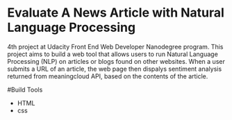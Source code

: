 # Evaluate A News Article with Natural Language Processing

4th project at Udacity Front End Web Developer Nanodegree program.
This project aims to build a web tool that allows users to run Natural Language Processing (NLP) on articles or blogs found on other websites. When a user submits a URL of an article, the web page then dispalys sentiment analysis returned from meaningcloud API, based on the contents of the article.

#Build Tools

* HTML
* css
